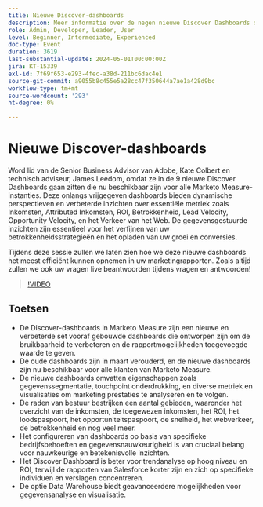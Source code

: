 ```yaml
---
title: Nieuwe Discover-dashboards
description: Meer informatie over de negen nieuwe Discover Dashboards die nu beschikbaar zijn voor alle Marketo Measure-instanties. Deze onlangs vrijgegeven dashboards bieden dynamische perspectieven en verbeterde inzichten over essentiële metriek zoals Inkomsten, Attributed Inkomsten, ROI, Betrokkenheid, Lead Velocity, Opportunity Velocity, en het Verkeer van het Web.
role: Admin, Developer, Leader, User
level: Beginner, Intermediate, Experienced
doc-type: Event
duration: 3619
last-substantial-update: 2024-05-01T00:00:00Z
jira: KT-15339
exl-id: 7f69f653-e293-4fec-a38d-211bc6dac4e1
source-git-commit: a9055b8c455e5a28cc47f350644a7ae1a428d9bc
workflow-type: tm+mt
source-wordcount: '293'
ht-degree: 0%

---
```


# Nieuwe Discover-dashboards

Word lid van de Senior Business Advisor van Adobe, Kate Colbert en technisch adviseur, James Leedom, omdat ze in de 9 nieuwe Discover Dashboards gaan zitten die nu beschikbaar zijn voor alle Marketo Measure-instanties. Deze onlangs vrijgegeven dashboards bieden dynamische perspectieven en verbeterde inzichten over essentiële metriek zoals Inkomsten, Attributed Inkomsten, ROI, Betrokkenheid, Lead Velocity, Opportunity Velocity, en het Verkeer van het Web. De gegevensgestuurde inzichten zijn essentieel voor het verfijnen van uw betrokkenheidsstrategieën en het opladen van uw groei en conversies.

Tijdens deze sessie zullen we laten zien hoe we deze nieuwe dashboards het meest efficiënt kunnen opnemen in uw marketingrapporten. Zoals altijd zullen we ook uw vragen live beantwoorden tijdens vragen en antwoorden!

>[!VIDEO](https://video.tv.adobe.com/v/3428405/?learn=on)

## Toetsen

* De Discover-dashboards in Marketo Measure zijn een nieuwe en verbeterde set vooraf gebouwde dashboards die ontworpen zijn om de bruikbaarheid te verbeteren en de rapportmogelijkheden toegevoegde waarde te geven.
* De oude dashboards zijn in maart verouderd, en de nieuwe dashboards zijn nu beschikbaar voor alle klanten van Marketo Measure.
* De nieuwe dashboards omvatten eigenschappen zoals gegevenssegmentatie, touchpoint onderdrukking, en diverse metriek en visualisaties om marketing prestaties te analyseren en te volgen.
* De raden van bestuur bestrijken een aantal gebieden, waaronder het overzicht van de inkomsten, de toegewezen inkomsten, het ROI, het loodspaspoort, het opportuniteitspaspoort, de snelheid, het webverkeer, de betrokkenheid en nog veel meer.
* Het configureren van dashboards op basis van specifieke bedrijfsbehoeften en gegevensnauwkeurigheid is van cruciaal belang voor nauwkeurige en betekenisvolle inzichten.
* Het Discover Dashboard is beter voor trendanalyse op hoog niveau en ROI, terwijl de rapporten van Salesforce korter zijn en zich op specifieke individuen en verslagen concentreren.
* De optie Data Warehouse biedt geavanceerdere mogelijkheden voor gegevensanalyse en visualisatie.
